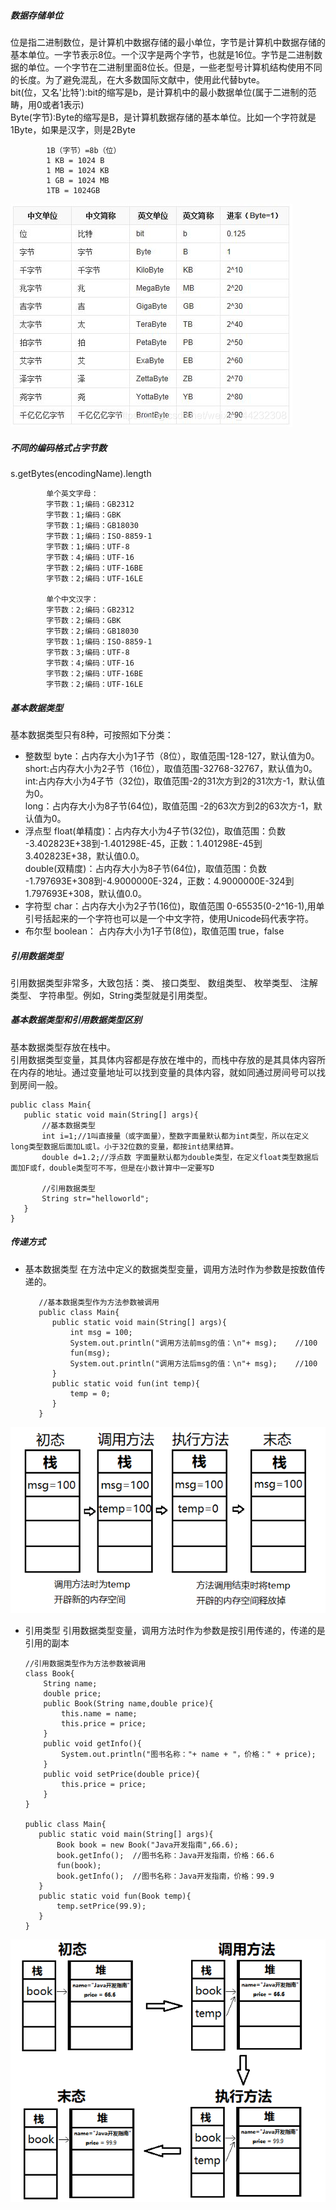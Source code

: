 ##### 数据存储单位
位是指二进制数位，是计算机中数据存储的最小单位，字节是计算机中数据存储的基本单位。一字节表示8位。一个汉字是两个字节，也就是16位。字节是二进制数据的单位。一个字节在二进制里面8位长。但是，一些老型号计算机结构使用不同的长度。为了避免混乱，在大多数国际文献中，使用此代替byte。<br>
bit(位，又名'比特'):bit的缩写是b，是计算机中的最小数据单位(属于二进制的范畴，用0或者1表示)<br>
Byte(字节):Byte的缩写是B，是计算机数据存储的基本单位。比如一个字符就是1Byte，如果是汉字，则是2Byte <br>

            1B（字节）=8b（位）
            1 KB = 1024 B
            1 MB = 1024 KB
            1 GB = 1024 MB
            1TB = 1024GB
            
 ![conversion](/img/conversion.png)
 
##### 不同的编码格式占字节数
s.getBytes(encodingName).length

            单个英文字母： 
            字节数：1;编码：GB2312 
            字节数：1;编码：GBK 
            字节数：1;编码：GB18030 
            字节数：1;编码：ISO-8859-1 
            字节数：1;编码：UTF-8 
            字节数：4;编码：UTF-16 
            字节数：2;编码：UTF-16BE 
            字节数：2;编码：UTF-16LE

            单个中文汉字： 
            字节数：2;编码：GB2312 
            字节数：2;编码：GBK 
            字节数：2;编码：GB18030 
            字节数：1;编码：ISO-8859-1 
            字节数：3;编码：UTF-8 
            字节数：4;编码：UTF-16 
            字节数：2;编码：UTF-16BE 
            字节数：2;编码：UTF-16LE

##### 基本数据类型
基本数据类型只有8种，可按照如下分类：
* 整数型
byte：占内存大小为1子节（8位），取值范围-128-127，默认值为0。<br>
short:占内存大小为2子节（16位），取值范围-32768-32767，默认值为0。<br>
int:占内存大小为4子节（32位)，取值范围-2的31次方到2的31次方-1，默认值为0。<br>
long：占内存大小为8子节(64位)，取值范围 -2的63次方到2的63次方-1，默认值为0。<br>
* 浮点型
float(单精度)：占内存大小为4子节(32位)，取值范围：负数 -3.402823E+38到-1.401298E-45，正数：1.401298E-45到3.402823E+38，默认值0.0。<br>
double(双精度)：占内存大小为8子节(64位)，取值范围：负数 -1.797693E+308到-4.9000000E-324，正数：4.9000000E-324到1.797693E+308，默认值0.0。<br>
* 字符型
char：占内存大小为2子节(16位)，取值范围 0-65535(0-2^16-1),用单引号括起来的一个字符也可以是一个中文字符，使用Unicode码代表字符。
* 布尔型
boolean： 占内存大小为1子节(8位)，取值范围 true，false
##### 引用数据类型
引用数据类型非常多，大致包括：类、 接口类型、 数组类型、 枚举类型、 注解类型、 字符串型。例如，String类型就是引用类型。
##### 基本数据类型和引用数据类型区别
基本数据类型存放在栈中。<br>
引用数据类型变量，其具体内容都是存放在堆中的，而栈中存放的是其具体内容所在内存的地址。通过变量地址可以找到变量的具体内容，就如同通过房间号可以找到房间一般。<br>

    public class Main{
       public static void main(String[] args){
           //基本数据类型
           int i=1;//1叫直接量（或字面量），整数字面量默认都为int类型，所以在定义long类型数据后面加L或l。小于32位数的变量，都按int结果结算。
           double d=1.2;//浮点数 字面量默认都为double类型，在定义float类型数据后面加F或f，double类型可不写，但是在小数计算中一定要写D

           //引用数据类型
           String str="helloworld";
       }
    }
 ##### 传递方式  
 * 基本数据类型
 在方法中定义的数据类型变量，调用方法时作为参数是按数值传递的。
 
          //基本数据类型作为方法参数被调用
          public class Main{
             public static void main(String[] args){
                 int msg = 100;
                 System.out.println("调用方法前msg的值：\n"+ msg);    //100
                 fun(msg);
                 System.out.println("调用方法后msg的值：\n"+ msg);    //100
             }
             public static void fun(int temp){
                 temp = 0;
             }
          }
      
 ![baseDate](/img/baseDate.png)
  * 引用类型
  引用数据类型变量，调用方法时作为参数是按引用传递的，传递的是引用的副本   
  
        //引用数据类型作为方法参数被调用
        class Book{
            String name;
            double price;
            public Book(String name,double price){
                this.name = name;
                this.price = price;
            }
            public void getInfo(){
                System.out.println("图书名称："+ name + "，价格：" + price);
            }
            public void setPrice(double price){
                this.price = price;
            }
        }

        public class Main{
           public static void main(String[] args){
               Book book = new Book("Java开发指南",66.6);
               book.getInfo();  //图书名称：Java开发指南，价格：66.6
               fun(book);
               book.getInfo();  //图书名称：Java开发指南，价格：99.9
           }
           public static void fun(Book temp){
               temp.setPrice(99.9);
           }
        }

 ![datetype](/img/datetype.png)
